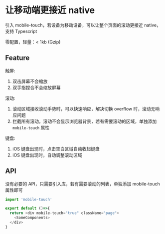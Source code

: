 # 让移动端更接近 native

引入 mobile-touch，若设备为移动设备，可以让整个页面的滚动更接近 native，支持 Typescript

零配置，轻量：< 1kb (Gzip)

## Feature

触屏:

1. 双击屏幕不会缩放
2. 双手指捏合不会缩放屏幕

滚动:

1. 滚动区域接收滚动手势时，可以快速响应，解决切换 overflow 时，滚动无响应问题
2. 拦截所有滚动，滚动不会显示浏览器背景，若有需要滚动的区域，单独添加 `mobile-touch` 属性

键盘:

1. iOS 键盘出现时，点击空白区域自动收起键盘
2. iOS 键盘出现时，自动调整滚动区域

## API

没有必要的 API，只需要引入库，若有需要滚动的列表，单独添加 mobile-touch 属性即可

```js
import 'mobile-touch'

export default ()=>{
  return <div mobile-touch="true" className="page">
    <SomeComponents>
  </div>
}

```
